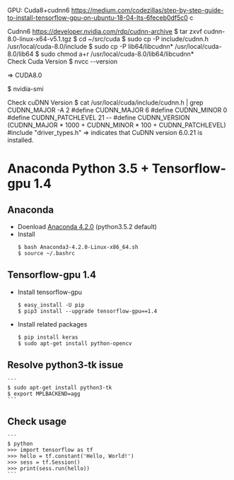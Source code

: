 GPU: Cuda8+cudnn6
https://medium.com/codezillas/step-by-step-guide-to-install-tensorflow-gpu-on-ubuntu-18-04-lts-6feceb0df5c0
c

Cudnn6
https://developer.nvidia.com/rdp/cudnn-archive
$ tar zxvf cudnn-8.0-linux-x64-v5.1.tgz
$ cd ~/src/cuda 
$ sudo cp -P include/cudnn.h /usr/local/cuda-8.0/include
$ sudo cp -P lib64/libcudnn* /usr/local/cuda-8.0/lib64
$ sudo chmod a+r /usr/local/cuda-8.0/lib64/libcudnn*		
Check Cuda Version
$ nvcc --version

⇒ CUDA8.0

$ nvidia-smi

Check cuDNN Version
$ cat /usr/local/cuda/include/cudnn.h | grep CUDNN_MAJOR -A 2
#define CUDNN_MAJOR 6 
#define CUDNN_MINOR 0 
#define CUDNN_PATCHLEVEL 21 
-- #define CUDNN_VERSION (CUDNN_MAJOR * 1000 + CUDNN_MINOR * 100 + CUDNN_PATCHLEVEL) 
#include "driver_types.h"
⇒ indicates that CuDNN version 6.0.21 is installed.


# Anaconda Python 3.5 + Tensorflow-gpu 1.4
## Anaconda
  - Doenload [Anaconda 4.2.0](https://repo.continuum.io/archive/Anaconda3-4.2.0-Linux-x86_64.sh) (python3.5.2 default)
  - Install 
    ```
    $ bash Anaconda3-4.2.0-Linux-x86_64.sh
    $ source ~/.bashrc
    ```
## Tensorflow-gpu 1.4    
  - Install tensorflow-gpu
    ```  
    $ easy_install -U pip
    $ pip3 install --upgrade tensorflow-gpu==1.4
    ``` 
  - Install related packages
    ```
    $ pip install keras
    $ sudo apt-get install python-opencv
    ```
## Resolve python3-tk issue
    ```
    $ sudo apt-get install python3-tk
    $ export MPLBACKEND=agg
    ```
##  Check usage
    ```
    $ python
    >>> import tensorflow as tf
    >>> hello = tf.constant('Hello, World!')
    >>> sess = tf.Session()
    >>> print(sess.run(hello))
    ```
